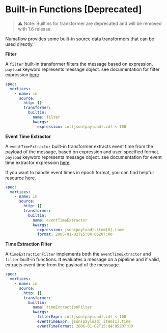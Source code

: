 # Built-in Functions [Deprecated]

  > ⚠️ Note: Builtins for transformer are deprecated and will be removed with 1.6 release.

Numaflow provides some built-in source data transformers that can be used directly.

**Filter**

A `filter` built-in transformer filters the message based on expression. `payload` keyword represents message object.
see documentation for filter expression [here](filter.md#expression)

```yaml
spec:
  vertices:
    - name: in
      source:
        http: {}
        transformer:
          builtin:
            name: filter
            kwargs:
              expression: int(json(payload).id) < 100
```

**Event Time Extractor**

A `eventTimeExtractor` built-in transformer extracts event time from the payload of the message, based on expression and user-specified format. `payload` keyword represents message object.
see documentation for event time extractor expression [here](event-time-extractor.md#expression).

If you want to handle event times in epoch format, you can find helpful resource [here](event-time-extractor.md#epoch-format).

```yaml
spec:
  vertices:
    - name: in
      source:
        http: {}
        transformer:
          builtin:
            name: eventTimeExtractor
            kwargs:
              expression: json(payload).item[0].time
              format: 2006-01-02T15:04:05Z07:00
```

**Time Extraction Filter**

A `timeExtractionFilter` implements both the `eventTimeExtractor` and `filter` built-in functions. It evaluates a message on a pipeline and if valid, extracts event time from the payload of the messsage.

```yaml
spec:
  vertices:
    - name: in
      source:
        http: {}
        transformer:
          builtin:
            name: timeExtractionFilter
            kwargs:
              filterExpr: int(json(payload).id) < 100
              eventTimeExpr: json(payload).item[1].time
              eventTimeFormat: 2006-01-02T15:04:05Z07:00
```
